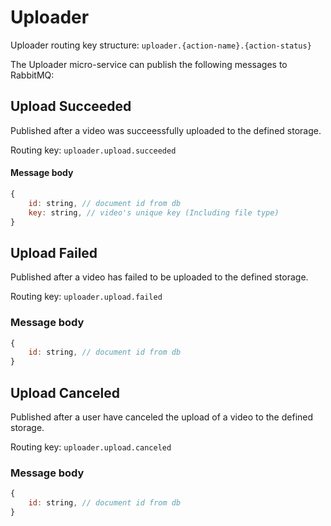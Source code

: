 # Uploader

Uploader routing key structure: `uploader.{action-name}.{action-status}`

The Uploader micro-service can publish the following messages to RabbitMQ:

## Upload Succeeded

Published after a video was succeessfully uploaded to the defined storage.

Routing key: `uploader.upload.succeeded`

#### Message body
``` javascript
{
    id: string, // document id from db
    key: string, // video's unique key (Including file type)
}
```

## Upload Failed
Published after a video has failed to be uploaded to the defined storage.

Routing key: `uploader.upload.failed`

### Message body
``` javascript
{
    id: string, // document id from db
}
```

## Upload Canceled
Published after a user have canceled the upload of a video to the defined storage.

Routing key: `uploader.upload.canceled`

### Message body
``` javascript
{
    id: string, // document id from db
}
```